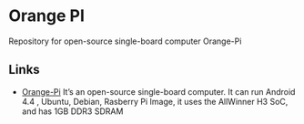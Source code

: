 # Orange PI

Repository for open-source single-board computer Orange-Pi

## Links

- [Orange-Pi](http://www.orangepi.org/) It’s an open-source single-board computer. It can run Android 4.4 , Ubuntu, Debian, Rasberry Pi Image, it uses the AllWinner H3 SoC, and has 1GB DDR3 SDRAM
